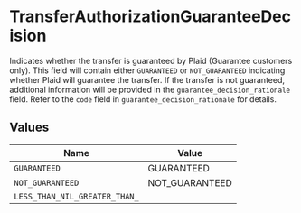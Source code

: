 # TransferAuthorizationGuaranteeDecision

Indicates whether the transfer is guaranteed by Plaid (Guarantee customers only). This field will contain either `GUARANTEED` or `NOT_GUARANTEED` indicating whether Plaid will guarantee the transfer. If the transfer is not guaranteed, additional information will be provided in the `guarantee_decision_rationale` field. Refer to the `code` field in `guarantee_decision_rationale` for details.


## Values

| Name                          | Value                         |
| ----------------------------- | ----------------------------- |
| `GUARANTEED`                  | GUARANTEED                    |
| `NOT_GUARANTEED`              | NOT_GUARANTEED                |
| `LESS_THAN_NIL_GREATER_THAN_` | <nil>                         |